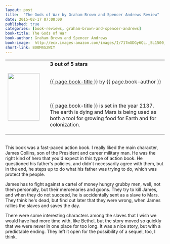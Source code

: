 ```yaml
---
layout: post
title:  "The Gods of War by Graham Brown and Spencer Andrews Review"
date: 2015-02-17 07:00:00
published: true
categories: [book-reviews, graham-brown-and-spencer-andrews]
book-title: The Gods of War
book-author: Graham Brown and Spencer Andrews
book-image:  http://ecx.images-amazon.com/images/I/717mGDGy6QL._SL1500_.jpg
short-link: B00M4S2WIY
---
```


<table>
 <tr>
<td><a href="http://amzn.com/{{ page.short-link }}" target="_blank"><img src="{{ page.book-image }}" style="height:150px; width:100px;"/></a></td>
  <td style="vertical-align:center; padding-left:25px;">
    <b>3 out of 5 stars</b><br/><br/>

<a href="http://amzn.com/{{ page.short-link }}" target="_blank"> {{ page.book-title }}</a> by {{ page.book-author }}

<br/><br/> {{ page.book-title }} is set in the year 2137. The earth is dying and Mars is being used as both a tool for growing food for Earth and for colonization. 

  </td>
 </tr>
</table>

<br/>This book was a fast-paced action book. I really liked the main character, James Collins, son of the President and career military man. He was the right kind of hero that you'd expect in this type of action book. He questioned his father's policies, and didn't necessarily agree with them, but in the end, he steps up to do what his father was trying to do, which was protect the people.

James has to fight against a cartel of money hungry grubby men, well, not them personally, but their mercenaries and goons. They try to kill James, and when they do not succeed, he is accidentally sent as a slave to Mars. They think he's dead, but find out later that they were wrong, when James rallies the slaves and saves the day.

There were some interesting characters among the slaves that I wish we would have had more time with, like Bethel, but the story moved so quickly that we were never in one place for too long. It was a nice story, but with a predictable ending. They left it open for the possibility of a sequel, too, I think.
